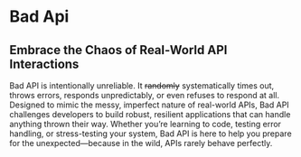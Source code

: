 # Bad Api 
## Embrace the Chaos of Real-World API Interactions

Bad API is intentionally unreliable. It ~~randomly~~ systematically times out, throws errors, responds unpredictably, or even refuses to respond at all. Designed to mimic the messy, imperfect nature of real-world APIs, Bad API challenges developers to build robust, resilient applications that can handle anything thrown their way. Whether you’re learning to code, testing error handling, or stress-testing your system, Bad API is here to help you prepare for the unexpected—because in the wild, APIs rarely behave perfectly.

